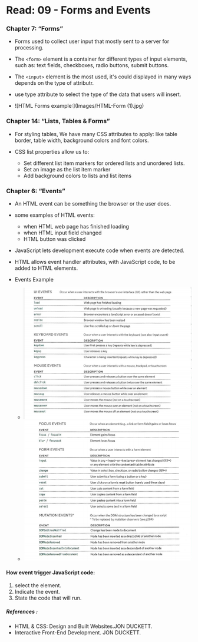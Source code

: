 # Read: 09 - Forms and Events



### Chapter 7: “Forms”

- Forms used to collect user input that mostly sent to a server for processing.

- The `<form>` element is a container for different types of input elements, such as: text fields, checkboxes, radio buttons, submit buttons.

- The `<input>` element is the most used, it's could displayed in many ways depends on the type of attributr.

- use type attribute to select the type of the data that users will insert. 

- ![HTML Forms example:](Images/HTML-Form (1).jpg)



### Chapter 14: “Lists, Tables & Forms” 

- For styling tables, We have many CSS attributes to apply: like table border, table width, background colors and font colors.

- CSS list properties allow us to:  
  - Set different list item markers for ordered lists and unordered lists.
  - Set an image as the list item marker
  - Add background colors to lists and list items


### Chapter 6: “Events” 

- An HTML event can be something the browser or the user does.

- some examples of HTML events:
  - when HTML web page has finished loading
  - when HTML input field changed
  - HTML button was clicked

- JavaScript lets development execute code when events are detected.

- HTML allows event handler attributes, with JavaScript code, to be added to HTML elements.

- Events Example
  - ![events example](Images/events1.png)
  - ![events example](Images/events2.png)

#### How event trigger JavaScript code:
1. select the element.
2. Indicate the event.
3. State the code that will run.


##### References :
* HTML & CSS: Design and Built Websites.JON DUCKETT.
* Interactive Front-End Development. JON DUCKETT.